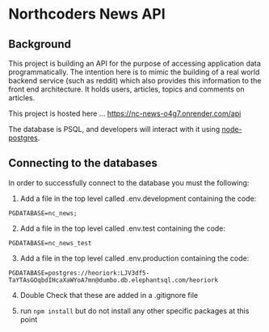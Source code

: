 # Northcoders News API

## Background

This project is building an API for the purpose of accessing application data programmatically. The intention here is to mimic the building of a real world backend service (such as reddit) which also provides this information to the front end architecture. It holds users, articles, topics and comments on articles.

This project is hosted here ... https://nc-news-o4g7.onrender.com/api

The database is PSQL, and developers will interact with it using [node-postgres](https://node-postgres.com/).

## Connecting to the databases

In order to successfully connect to the database you must the following:

1. Add a file in the top level called .env.development containing the code:

```
PGDATABASE=nc_news;
```

2. Add a file in the top level called .env.test containing the code:

```
PGDATABASE=nc_news_test
```

3. Add a file in the top level called .env.production containing the code:

```
PGDATABASE=postgres://heoriork:LJV3df5-TaYTAsGOqbdIHcaXaWYoA7mn@dumbo.db.elephantsql.com/heoriork
```

4. Double Check that these are added in a .gitignore file

5. run `npm install` but do not install any other specific packages at this point
